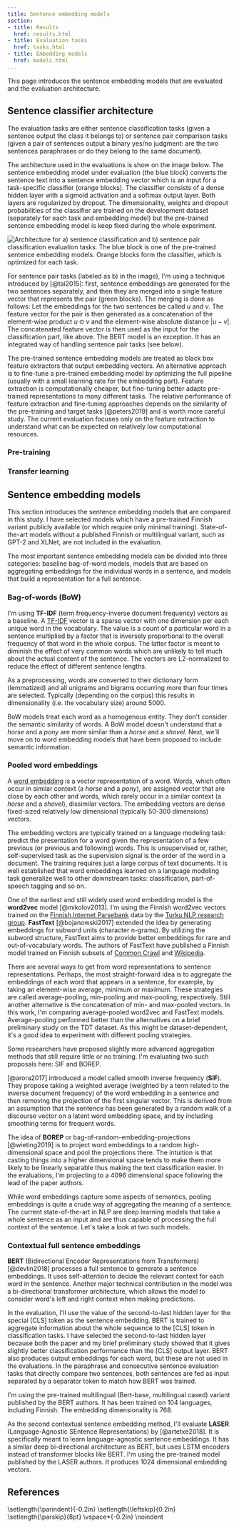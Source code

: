 ```yaml
---
title: Sentence embedding models
section:
- title: Results
  href: results.html
- title: Evaluation tasks
  href: tasks.html
- title: Embedding models
  href: models.html
...
```


This page introduces the sentence embedding models that are evaluated
and the evaluation architecture.

## Sentence classifier architecture

The evaluation tasks are either sentence classification tasks (given a
sentence output the class it belongs to) or sentence pair comparison
tasks (given a pair of sentences output a binary yes/no judgment: are
the two sentences paraphrases or do they belong to the same document).

The architecture used in the evaluations is show on the image below.
The sentence embedding model under evaluation (the blue block)
converts the sentence text into a sentence embedding vector which is
an input for a task-specific classifier (orange blocks). The
classifier consists of a dense hidden layer with a sigmoid activation
and a softmax output layer. Both layers are regularized by dropout.
The dimensionality, weights and dropout probabilities of the
classifier are trained on the development dataset (separately for each
task and embedding model) but the pre-trained sentence embedding model
is keep fixed during the whole experiment.

![Architecture for a) sentence classification and b) sentence pair
classification evaluation tasks. The blue block is one of the
pre-trained sentence embedding models. Orange blocks form the
classifier, which is optimized for each
task.](images/sentence_classifier.png)

For sentence pair tasks (labeled as b) in the image), I'm using a
technique introduced by [@tai2015]: first, sentence embeddings are
generated for the two sentences separately, and then they are merged
into a single feature vector that represents the pair (green blocks).
The merging is done as follows: Let the embeddings for the two
sentences be called $u$ and $v$. The feature vector for the pair is
then generated as a concatenation of the element-wise product $u \odot
v$ and the element-wise absolute distance $|u-v|$. The concatenated
feature vector is then used as the input for the classification part,
like above. The BERT model is an exception. It has an integrated way
of handling sentence pair tasks (see below).

The pre-trained sentence embedding models are treated as black box
feature extractors that output embedding vectors. An alternative
approach is to fine-tune a pre-trained embedding model by optimizing
the full pipeline (usually with a small learning rate for the
embedding part). Feature extraction is computationally cheaper, but
fine-tuning better adapts pre-trained representations to many
different tasks. The relative performance of feature extraction and
fine-tuning approaches depends on the similarity of the pre-training
and target tasks [@peters2019] and is worth more careful study. The
current evaluation focuses only on the feature extraction to
understand what can be expected on relatively low computational
resources.

### Pre-training

### Transfer learning

## Sentence embedding models

This section introduces the sentence embedding models that are
compared in this study. I have selected models which have a
pre-trained Finnish variant publicly available (or which require only
minimal training). State-of-the-art models without a published Finnish
or multilingual variant, such as GPT-2 and XLNet, are not included in
the evaluation.

The most important sentence embedding models can be divided into three
categories: baseline bag-of-word models, models that are based on
aggregating embeddings for the individual words in a sentence, and
models that build a representation for a full sentence.

### Bag-of-words (BoW)

I'm using **TF-IDF** (term frequency-inverse document frequency)
vectors as a baseline. A
[TF-IDF](https://en.wikipedia.org/wiki/Tf%E2%80%93idf) vector is a
sparse vector with one dimension per each unique word in the
vocabulary. The value is a count of a particular word in a sentence
multiplied by a factor that is inversely proportional to the overall
frequency of that word in the whole corpus. The latter factor is meant
to diminish the effect of very common words which are unlikely to tell
much about the actual content of the sentence. The vectors are
L2-normalized to reduce the effect of different sentence lengths.

As a preprocessing, words are converted to their dictionary form
(lemmatized) and all unigrams and bigrams occurring more than four
times are selected. Typically (depending on the corpus) this results
in dimensionality (i.e. the vocabulary size) around 5000.

BoW models treat each word as a homogenous entity. They don't consider
the semantic similarity of words. A BoW model doesn't understand that
a *horse* and a *pony* are more similar than a *horse* and a *shovel*.
Next, we'll move on to word embedding models that have been proposed
to include semantic information.

### Pooled word embeddings

A [word embedding](https://en.wikipedia.org/wiki/Word_embedding) is a
vector representation of a word. Words, which often occur in similar
context (a *horse* and a *pony*), are assigned vector that are close
by each other and words, which rarely occur in a similar context (a
*horse* and a *shovel*), dissimilar vectors. The embedding vectors are
dense fixed-sized relatively low dimensional (typically 50-300
dimensions) vectors.

The embedding vectors are typically trained on a language modeling
task: predict the presentation for a word given the representation of
a few previous (or previous and following) words. This is unsupervised
or, rather, self-supervised task as the supervision signal is the
order of the word in a document. The training requires just a large
corpus of text documents. It is well established that word embeddings
learned on a language modeling task generalize well to other
downstream tasks: classification, part-of-speech tagging and so on.

One of the earliest and still widely used word embedding model is the
**word2vec** model [@mikolov2013]. I'm using the Finnish word2vec
vectors trained on the [Finnish Internet
Parsebank](https://turkunlp.org/finnish_nlp.html#parsebank) data by
the [Turku NLP research group](https://turkunlp.org/). **FastText**
[@bojanowski2017] extended the idea by generating embeddings for
subword units (character n-grams). By utilizing the subword structure,
FastText aims to provide better embeddings for rare and
out-of-vocabulary words. The authors of FastText have published a
Finnish model trained on Finnish subsets of [Common
Crawl](http://commoncrawl.org/) and
[Wikipedia](https://www.wikipedia.org/).

There are several ways to get from word representations to sentence
representations. Perhaps, the most straight-forward idea is to
aggregate the embeddings of each word that appears in a sentence, for
example, by taking an element-wise average, minimum or maximum. These
strategies are called average-pooling, min-pooling and max-pooling,
respectively. Still another alternative is the concatenation of min-
and max-pooled vectors. In this work, I'm comparing average-pooled
word2vec and FastText models. Average-pooling performed better than
the alternatives on a brief preliminary study on the TDT dataset. As
this might be dataset-dependent, it's a good idea to experiment with
different pooling strategies.

Some researchers have proposed slightly more advanced aggregation
methods that still require little or no training. I'm evaluating two
such proposals here: SIF and BOREP.

[@arora2017] introduced a model called smooth inverse frequency (**SIF**).
They propose taking a weighted average (weighted by a term related to
the inverse document frequency) of the word embedding in a sentence
and then removing the projection of the first singular vector. This is
derived from an assumption that the sentence has been generated by a
random walk of a discourse vector on a latent word embedding space,
and by including smoothing terms for frequent words.

The idea of **BOREP** or bag-of-random-embedding-projections
[@wieting2019] is to project word embeddings to a random
high-dimensional space and pool the projections there. The intuition
is that casting things into a higher dimensional space tends to make
them more likely to be linearly separable thus making the text
classification easier. In the evaluations, I'm projecting to a 4096
dimensional space following the lead of the paper authors.

While word embeddings capture some aspects of semantics, pooling
embeddings is quite a crude way of aggregating the meaning of a
sentence. The current state-of-the-art in NLP are deep learning models
that take a whole sentence as an input and are thus capable of
processing the full context of the sentence. Let's take a look at two
such models.

### Contextual full sentence embeddings

**BERT** (Bidirectional Encoder Representations from Transformers)
[@devlin2018] processes a full sentence to generate a sentence
embeddings. It uses self-attention to decide the relevant context for
each word in the sentence. Another major technical contribution in the
model was a bi-directional transformer architecture, which allows the
model to consider word's left and right context when making
predictions.

In the evaluation, I'll use the value of the second-to-last hidden
layer for the special \[CLS\] token as the sentence embedding. BERT is
trained to aggregate information about the whole sequence to the
\[CLS\] token in classification tasks. I have selected the
second-to-last hidden layer because both the paper and my brief
preliminary study showed that it gives slightly better classification
performance than the \[CLS\] output layer. BERT also produces output
embeddings for each word, but these are not used in the evaluations.
In the paraphrase and consecutive sentence evaluation tasks that
directly compare two sentences, both sentences are fed as input
separated by a separator token to match how BERT was trained.

I'm using the pre-trained multilingual (Bert-base, multilingual cased)
variant published by the BERT authors. It has been trained on 104
languages, including Finnish. The embedding dimensionality is 768.

As the second contextual sentence embedding method, I'll evaluate
**LASER** (Language-Agnostic SEntence Representations) by
[@artetxe2018]. It is specifically meant to learn language-agnostic
sentence embeddings. It has a similar deep bi-directional architecture
as BERT, but uses LSTM encoders instead of transformer blocks like
BERT. I'm using the pre-trained model published by the LASER authors.
It produces 1024 dimensional embedding vectors.

## References
\setlength{\parindent}{-0.2in}
\setlength{\leftskip}{0.2in}
\setlength{\parskip}{8pt}
\vspace*{-0.2in}
\noindent
